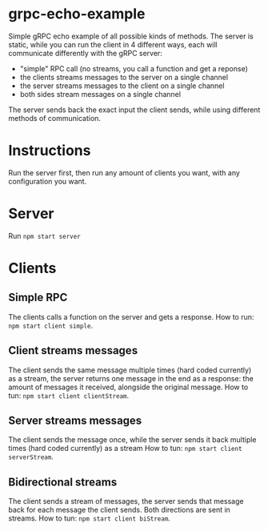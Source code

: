 # grpc-echo-example
Simple gRPC echo example of all possible kinds of methods.
The server is static, while you can run the client in 4 different ways, each will communicate differently with the gRPC server:
- "simple" RPC call (no streams, you call a function and get a reponse)
- the clients streams messages to the server on a single channel
- the server streams messages to the client on a single channel
- both sides stream messages on a single channel

The server sends back the exact input the client sends, while using different methods of communication.

# Instructions
Run the server first, then run any amount of clients you want, with any configuration you want.

# Server
Run `npm start server`

# Clients
## Simple RPC
The clients calls a function on the server and gets a response.
How to run: `npm start client simple`.

## Client streams messages
The client sends the same message multiple times (hard coded currently) as a stream, the server returns one message in the end as a response: the amount of messages it received, alongside the original message.
How to tun: `npm start client clientStream`.

## Server streams messages
The client sends the message once, while the server sends it back multiple times (hard coded currently) as a stream
How to tun: `npm start client serverStream`.

## Bidirectional streams
The client sends a stream of messages, the server sends that message back for each message the client sends.
Both directions are sent in streams.
How to tun: `npm start client biStream`.